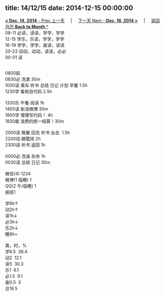 title: 14/12/15
date: 2014-12-15 00:00:00
---
[**< Dec. 14, 2014** - Prev 上一天](/lifelogs/2014/12/d14.html) &nbsp; &nbsp; | &nbsp; &nbsp; [下一天 Next - **Dec. 16, 2014 >**](/lifelogs/2014/12/d16.html) &nbsp; &nbsp; |  &nbsp; &nbsp; [返回月历 **Back to Month ^**](/lifelogs/2014/12/index.html)
<br/>08-11 必读，读读，学学，学学<br/>12-15 学乐，乐读，学学，学学<br/>16-19 学学，学学，废读，读读<br/>20-23 动动，动动，读读，必必<br/>00-01 读<div><br/></div>0800起<br/>0830必 洗漱 30m<br/>1000读 乘车 听书 总结 日记 计划 早餐 1.5h<br/>1230学 看账目代码 2.5h<div><br/></div>1330乐 午餐 阅读 1h<br/>1400读 新浪微博 30m<br/>1800学 慢慢写代码！ 4h<br/>1830废 浪费的统一结算！30m<div><br/></div>2000读 晚餐 回去 听书 出去  1.5h<br/>2200动 踢毽球 2h<br/>2300读 听书 返回 1h<div><br/></div>0000必 洗澡 杂务 1h<br/>0030读 总结 日记 30m<div><br/></div>微信(4) 1234<br/>微博(1 临睡) 1<br/>QQ(2 午/临睡) 1<br/>报纸1<div><br/></div>学6h↑<br/>动2h↑<br/>读1h↓<br/>必3h↓<br/>乐2h↓<br/>睡8h=<div><br/></div>类，时，%<br/>学6.5  39.4<br/>动2  12.1<br/>读5  30.3<br/>乐1  6.1<br/>必1.5  9.1<br/>废0.5  3<br/>总16.5</div>